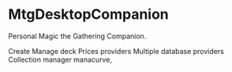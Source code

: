 # MtgDesktopCompanion
Personal Magic the Gathering Companion.

Create Manage deck
Prices providers
Multiple database providers
Collection manager
manacurve, 
